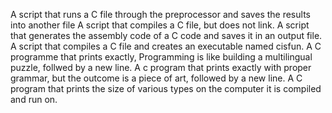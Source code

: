 A script that runs a C file through the preprocessor and saves the results into another file
A script that compiles a C file, but does not link.
A script that generates the assembly code of a C code and saves it in an output file.
A script that compiles a C file and creates an executable named cisfun.
A C programme that prints exactly, Programming is like building a multilingual puzzle, follwed by a new line.
A c program that prints exactly with proper grammar, but the outcome is a piece of art, followed by a new line.
A C program that prints the size of various types on the computer it is compiled and run on.

